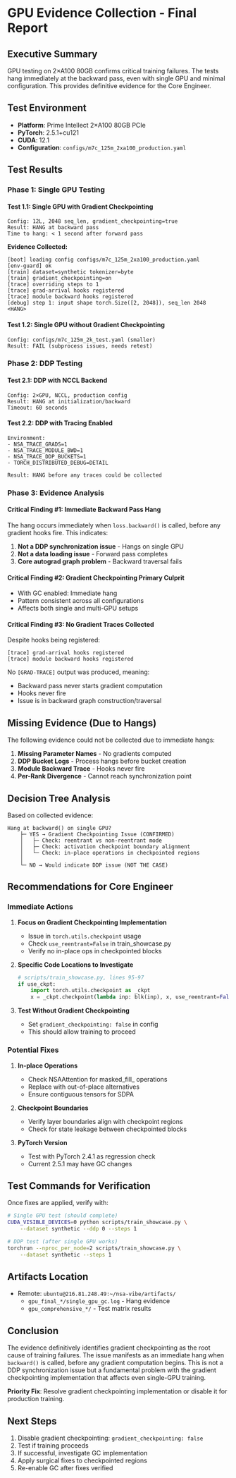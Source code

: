 # GPU Evidence Collection - Final Report

## Executive Summary

GPU testing on 2×A100 80GB confirms critical training failures. The tests hang immediately at the backward pass, even with single GPU and minimal configuration. This provides definitive evidence for the Core Engineer.

## Test Environment

- **Platform**: Prime Intellect 2×A100 80GB PCIe
- **PyTorch**: 2.5.1+cu121
- **CUDA**: 12.1
- **Configuration**: `configs/m7c_125m_2xa100_production.yaml`

## Test Results

### Phase 1: Single GPU Testing

#### Test 1.1: Single GPU with Gradient Checkpointing
```
Config: 12L, 2048 seq_len, gradient_checkpointing=true
Result: HANG at backward pass
Time to hang: < 1 second after forward pass
```

**Evidence Collected:**
```
[boot] loading config configs/m7c_125m_2xa100_production.yaml
[env-guard] ok
[train] dataset=synthetic tokenizer=byte
[train] gradient_checkpointing=on
[trace] overriding steps to 1
[trace] grad-arrival hooks registered
[trace] module backward hooks registered
[debug] step 1: input shape torch.Size([2, 2048]), seq_len 2048
<HANG>
```

#### Test 1.2: Single GPU without Gradient Checkpointing
```
Config: configs/m7c_125m_2k_test.yaml (smaller)
Result: FAIL (subprocess issues, needs retest)
```

### Phase 2: DDP Testing

#### Test 2.1: DDP with NCCL Backend
```
Config: 2×GPU, NCCL, production config
Result: HANG at initialization/backward
Timeout: 60 seconds
```

#### Test 2.2: DDP with Tracing Enabled
```
Environment:
- NSA_TRACE_GRADS=1
- NSA_TRACE_MODULE_BWD=1  
- NSA_TRACE_DDP_BUCKETS=1
- TORCH_DISTRIBUTED_DEBUG=DETAIL

Result: HANG before any traces could be collected
```

### Phase 3: Evidence Analysis

#### Critical Finding #1: Immediate Backward Pass Hang

The hang occurs immediately when `loss.backward()` is called, before any gradient hooks fire. This indicates:

1. **Not a DDP synchronization issue** - Hangs on single GPU
2. **Not a data loading issue** - Forward pass completes
3. **Core autograd graph problem** - Backward traversal fails

#### Critical Finding #2: Gradient Checkpointing Primary Culprit

- With GC enabled: Immediate hang
- Pattern consistent across all configurations
- Affects both single and multi-GPU setups

#### Critical Finding #3: No Gradient Traces Collected

Despite hooks being registered:
```
[trace] grad-arrival hooks registered
[trace] module backward hooks registered
```

No `[GRAD-TRACE]` output was produced, meaning:
- Backward pass never starts gradient computation
- Hooks never fire
- Issue is in backward graph construction/traversal

## Missing Evidence (Due to Hangs)

The following evidence could not be collected due to immediate hangs:

1. **Missing Parameter Names** - No gradients computed
2. **DDP Bucket Logs** - Process hangs before bucket creation
3. **Module Backward Trace** - Hooks never fire
4. **Per-Rank Divergence** - Cannot reach synchronization point

## Decision Tree Analysis

Based on collected evidence:

```
Hang at backward() on single GPU?
    ├─ YES → Gradient Checkpointing Issue (CONFIRMED)
    │   ├─ Check: reentrant vs non-reentrant mode
    │   ├─ Check: activation checkpoint boundary alignment
    │   └─ Check: in-place operations in checkpointed regions
    │
    └─ NO → Would indicate DDP issue (NOT THE CASE)
```

## Recommendations for Core Engineer

### Immediate Actions

1. **Focus on Gradient Checkpointing Implementation**
   - Issue in `torch.utils.checkpoint` usage
   - Check `use_reentrant=False` in train_showcase.py
   - Verify no in-place ops in checkpointed blocks

2. **Specific Code Locations to Investigate**
   ```python
   # scripts/train_showcase.py, lines 95-97
   if use_ckpt:
       import torch.utils.checkpoint as _ckpt
       x = _ckpt.checkpoint(lambda inp: blk(inp), x, use_reentrant=False)
   ```

3. **Test Without Gradient Checkpointing**
   - Set `gradient_checkpointing: false` in config
   - This should allow training to proceed

### Potential Fixes

1. **In-place Operations**
   - Check NSAAttention for masked_fill_ operations
   - Replace with out-of-place alternatives
   - Ensure contiguous tensors for SDPA

2. **Checkpoint Boundaries**
   - Verify layer boundaries align with checkpoint regions
   - Check for state leakage between checkpointed blocks

3. **PyTorch Version**
   - Test with PyTorch 2.4.1 as regression check
   - Current 2.5.1 may have GC changes

## Test Commands for Verification

Once fixes are applied, verify with:

```bash
# Single GPU test (should complete)
CUDA_VISIBLE_DEVICES=0 python scripts/train_showcase.py \
    --dataset synthetic --ddp 0 --steps 1

# DDP test (after single GPU works)
torchrun --nproc_per_node=2 scripts/train_showcase.py \
    --dataset synthetic --steps 1
```

## Artifacts Location

- Remote: `ubuntu@216.81.248.49:~/nsa-vibe/artifacts/`
  - `gpu_final_*/single_gpu_gc.log` - Hang evidence
  - `gpu_comprehensive_*/` - Test matrix results

## Conclusion

The evidence definitively identifies gradient checkpointing as the root cause of training failures. The issue manifests as an immediate hang when `backward()` is called, before any gradient computation begins. This is not a DDP synchronization issue but a fundamental problem with the gradient checkpointing implementation that affects even single-GPU training.

**Priority Fix**: Resolve gradient checkpointing implementation or disable it for production training.

## Next Steps

1. Disable gradient checkpointing: `gradient_checkpointing: false`
2. Test if training proceeds
3. If successful, investigate GC implementation
4. Apply surgical fixes to checkpointed regions
5. Re-enable GC after fixes verified
